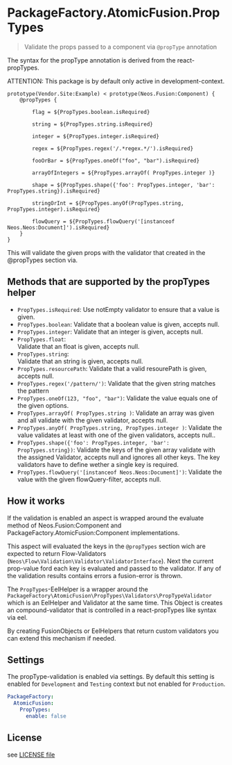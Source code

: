 # PackageFactory.AtomicFusion.PropTypes

> Validate the props passed to a component via `@propType` annotation 

The syntax for the propType annotation is derived from the react-propTypes.

ATTENTION: This package is by default only active in development-context.

```
prototype(Vendor.Site:Example) < prototype(Neos.Fusion:Component) {
    @propTypes {

        flag = ${PropTypes.boolean.isRequired}
        
        string = ${PropTypes.string.isRequired}

        integer = ${PropTypes.integer.isRequired}

        regex = ${PropTypes.regex('/.*regex.*/').isRequired}

        fooOrBar = ${PropTypes.oneOf("foo", "bar").isRequired}

        arrayOfIntegers = ${PropTypes.arrayOf( PropTypes.integer )}

        shape = ${PropTypes.shape({'foo': PropTypes.integer, 'bar': PropTypes.string}).isRequired}

        stringOrInt = ${PropTypes.anyOf(PropTypes.string, PropTypes.integer).isRequired}
        
        flowQuery = ${PropTypes.flowQuery('[instanceof Neos.Neos:Document]').isRequired}
    }
}
```

This will validate the given props with the validator that created in the @propTypes section 
via. 

## Methods that are supported by the propTypes helper

* `PropTypes.isRequired`: 
   Use notEmpty validator to ensure that a value is given.
* `PropTypes.boolean`: 
   Validate that a boolean value is given, accepts null.
* `PropTypes.integer`: 
   Validate that an integer is given, accepts null.
* `PropTypes.float`:  
   Validate that an float is given, accepts null.
* `PropTypes.string`:  
   Validate that an string is given, accepts null.
* `PropTypes.resourcePath`: 
   Validate that a valid resourePath is given, accepts null.
* `PropTypes.regex('/pattern/')`: 
   Validate that the given string matches the pattern
* `PropTypes.oneOf(123, "foo", "bar")`: 
   Validate the value equals one of the given options.
* `PropTypes.arrayOf( PropTypes.string )`: 
   Validate an array was given and all validate with the given validator, accepts null.
* `PropTypes.anyOf( PropTypes.string, PropTypes.integer )`: 
   Validate the value validates at least with one of the given validators, accepts null..
* `PropTypes.shape({'foo': PropTypes.integer, 'bar': PropTypes.string})`: 
   Validate the keys of the given array validate with the assigned Validator, 
   accepts null and ignores all other keys. The key validators have to define wether a single key is required. 
* `PropTypes.flowQuery('[instanceof Neos.Neos:Document]')`: 
   Validate the value with the given flowQuery-filter, accepts null.
      
## How it works

If the validation is enabled an aspect is wrapped around the evaluate method of Neos.Fusion:Component and 
PackageFactory.AtomicFusion:Component implementations.
  
This aspect will evaluated the keys in the `@propTypes` section wich are expected to return Flow-Validators 
(`Neos\Flow\Validation\Validator\ValidatorInterface`). Next the current prop-value ford each key is 
evaluated and passed to the validator. If any of the validation results contains errors a fusion-error is thrown.

The `PropTypes`-EelHelper is a wrapper around the `PackageFactory\AtomicFusion\PropTypes\Validators\PropTypeValidator` 
which is an EelHelper and Validator at the same time. This Object is creates an compound-validator that is 
controlled in a react-propTypes like syntax via eel.

By creating FusionObjects or EelHelpers that return custom validators you can extend this mechanism if needed.  

## Settings 

The propType-validation is enabled via settings. By default this setting is enabled for 
`Development` and `Testing` context but not enabled for `Production`.  

```yaml
PackageFactory:
  AtomicFusion:
    PropTypes:
      enable: false
```

## License

see [LICENSE file](LICENSE)
